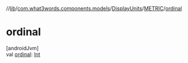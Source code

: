 //[lib](../../../../index.md)/[com.what3words.components.models](../../index.md)/[DisplayUnits](../index.md)/[METRIC](index.md)/[ordinal](ordinal.md)

# ordinal

[androidJvm]\
val [ordinal](ordinal.md): [Int](https://kotlinlang.org/api/latest/jvm/stdlib/kotlin/-int/index.html)
